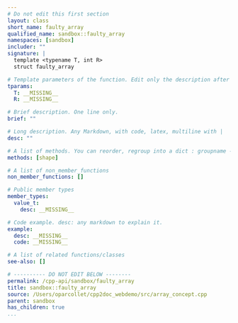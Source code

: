 ```yaml
---
# Do not edit this first section
layout: class
short_name: faulty_array
qualified_name: sandbox::faulty_array
namespaces: [sandbox]
includer: ""
signature: |
  template <typename T, int R>
  struct faulty_array

# Template parameters of the function. Edit only the description after the :
tparams:
  T: __MISSING__
  R: __MISSING__

# Brief description. One line only.
brief: ""

# Long description. Any Markdown, with code, latex, multiline with |
desc: ""

# A list of methods. You can reorder, regroup into a dict : groupname -> list
methods: [shape]

# A list of non_member_functions
non_member_functions: []

# Public member types
member_types:
  value_t:
    desc: __MISSING__

# Code example. desc: any markdown to explain it.
example:
  desc: __MISSING__
  code: __MISSING__

# A list of related functions/classes
see-also: []

# ---------- DO NOT EDIT BELOW --------
permalink: /cpp-api/sandbox/faulty_array
title: sandbox::faulty_array
source: /Users/oparcollet/cpp2doc_webdemo/src/array_concept.cpp
parent: sandbox
has_children: true
...
```


